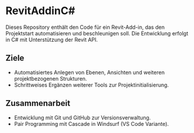 # RevitAddinC#

Dieses Repository enthält den Code für ein Revit-Add-in, das den Projektstart automatisieren und beschleunigen soll. Die Entwicklung erfolgt in C# mit Unterstützung der Revit API.

## Ziele
- Automatisiertes Anlegen von Ebenen, Ansichten und weiteren projektbezogenen Strukturen.
- Schrittweises Ergänzen weiterer Tools zur Projektinitialisierung.

## Zusammenarbeit
- Entwicklung mit Git und GitHub zur Versionsverwaltung.
- Pair Programming mit Cascade in Windsurf (VS Code Variante).
